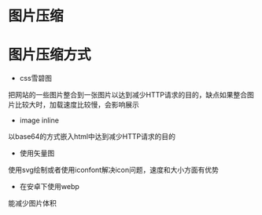 # 图片压缩

# 图片压缩方式

* css雪碧图

把网站的一些图片整合到一张图片以达到减少HTTP请求的目的，缺点如果整合图片比较大时，加载速度比较慢，会影响展示

* image inline

以base64的方式嵌入html中达到减少HTTP请求的目的

* 使用矢量图

使用svg绘制或者使用iconfont解决icon问题，速度和大小方面有优势

* 在安卓下使用webp

能减少图片体积

